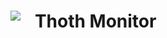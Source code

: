 <img align="left" src="thoth.png?raw=true">  &nbsp;&nbsp; Thoth Monitor
======================
<br><br>
